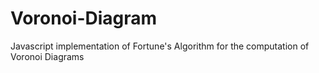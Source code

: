 # Voronoi-Diagram
Javascript implementation of Fortune's Algorithm for the computation of Voronoi Diagrams
